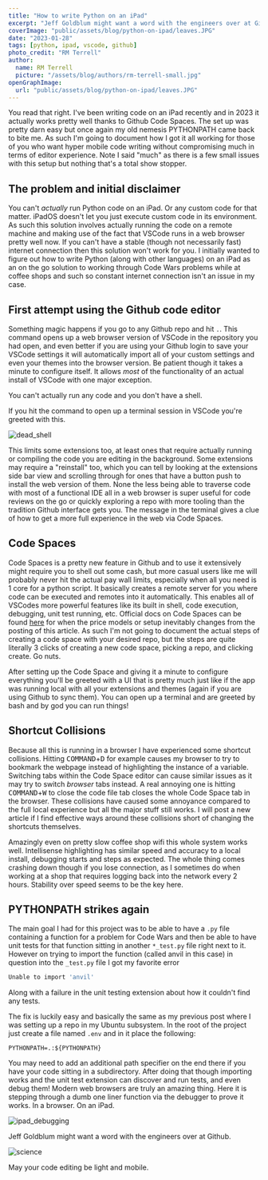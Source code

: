 ```yaml
---
title: "How to write Python on an iPad"
excerpt: "Jeff Goldblum might want a word with the engineers over at Github."
coverImage: "public/assets/blog/python-on-ipad/leaves.JPG"
date: "2023-01-28"
tags: [python, ipad, vscode, github]
photo_credit: "RM Terrell"
author:
  name: RM Terrell
  picture: "/assets/blog/authors/rm-terrell-small.jpg"
openGraphImage:
  url: "public/assets/blog/python-on-ipad/leaves.JPG"
---
```


You read that right. I've been writing code on an iPad recently and in 2023 it actually works pretty well thanks to Github Code Spaces. The set up was pretty darn easy but once again my old nemesis PYTHONPATH came back to bite me. As such I'm going to document how I got it all working for those of you who want hyper mobile code writing without compromising much in terms of editor experience. Note I said "much" as there is a few small issues with this setup but nothing that's a total show stopper.

## The problem and initial disclaimer

You can't _actually_ run Python code on an iPad. Or any custom code for that matter. iPadOS doesn't let you just execute custom code in its environment. As such this solution involves actually running the code on a remote machine and making use of the fact that VSCode runs in a web browser pretty well now. If you can't have a stable (though not necessarily fast) internet connection then this solution won't work for you. I initially wanted to figure out how to write Python (along with other languages) on an iPad as an on the go solution to working through Code Wars problems while at coffee shops and such so constant internet connection isn't an issue in my case.

## First attempt using the Github code editor

Something magic happens if you go to any Github repo and hit `.`. This command opens up a web browser version of VSCode in the repository you had open, and even better if you are using your Github login to save your VSCode settings it will automatically import all of your custom settings and even your themes into the browser version. Be patient though it takes a minute to configure itself. It allows _most_ of the functionality of an actual install of VSCode with one major exception.

You can't actually run any code and you don't have a shell.

If you hit the command to open up a terminal session in VSCode you're greeted with this.

![dead_shell](/assets/img/vscode-ipad/dead_shell.PNG)

This limits some extensions too, at least ones that require actually running or compiling the code you are editing in the background. Some extensions may require a "reinstall" too, which you can tell by looking at the extensions side bar view and scrolling through for ones that have a button push to install the web version of them. None the less being able to traverse code with most of a functional IDE all in a web browser is super useful for code reviews on the go or quickly exploring a repo with more tooling than the tradition Github interface gets you. The message in the terminal gives a clue of how to get a more full experience in the web via Code Spaces.

## Code Spaces

Code Spaces is a pretty new feature in Github and to use it extensively might require you to shell out some cash, but more casual users like me will probably never hit the actual pay wall limits, especially when all you need is 1 core for a python script. It basically creates a remote server for you where code can be executed and remotes into it automatically. This enables all of VSCodes more powerful features like its built in shell, code execution, debugging, unit test running, etc. Official docs on Code Spaces can be found [here](https://github.com/features/codespaces) for when the price models or setup inevitably changes from the posting of this article. As such I'm not going to document the actual steps of creating a code space with your desired repo, but the steps are quite literally 3 clicks of creating a new code space, picking a repo, and clicking create. Go nuts.

After setting up the Code Space and giving it a minute to configure everything you'll be greeted with a UI that is pretty much just like if the app was running local with all your extensions and themes (again if you are using Github to sync them). You can open up a terminal and are greeted by bash and by god you can run things!

## Shortcut Collisions

Because all this is running in a browser I have experienced some shortcut collisions. Hitting <kbd>COMMAND</kbd>+<kbd>D</kbd> for example causes my browser to try to bookmark the webpage instead of highlighting the instance of a variable. Switching tabs within the Code Space editor can cause similar issues as it may try to switch _browser_ tabs instead. A real annoying one is hitting <kbd>COMMAND</kbd>+<kbd>W</kbd> to close the code file tab closes the whole Code Space tab in the browser. These collisions have caused some annoyance compared to the full local experience but all the major stuff still works. I will post a new article if I find effective ways around these collisions short of changing the shortcuts themselves.

Amazingly even on pretty slow coffee shop wifi this whole system works well. Intellisense highlighting has similar speed and accuracy to a local install, debugging starts and steps as expected. The whole thing comes crashing down though if you lose connection, as I sometimes do when working at a shop that requires logging back into the network every 2 hours. Stability over speed seems to be the key here.

## PYTHONPATH strikes again

The main goal I had for this project was to be able to have a `.py` file containing a function for a problem for Code Wars and then be able to have unit tests for that function sitting in another `*_test.py` file right next to it. However on trying to import the function (called anvil in this case) in question into the `_test.py` file I got my favorite error

```bash
Unable to import 'anvil'
```

Along with a failure in the unit testing extension about how it couldn't find any tests.

The fix is luckily easy and basically the same as my previous post where I was setting up a repo in my Ubuntu subsystem. In the root of the project just create a file named `.env` and in it place the following:

```.env
PYTHONPATH=.:${PYTHONPATH}
```

You may need to add an additional path specifier on the end there if you have your code sitting in a subdirectory. After doing that though importing works and the unit test extension can discover and run tests, and even debug them! Modern web browsers are truly an amazing thing. Here it is stepping through a dumb one liner function via the debugger to prove it works. In a browser. On an iPad.

![ipad_debugging](/assets/img/vscode-ipad/ipad_debugging.jpg)

Jeff Goldblum might want a word with the engineers over at Github.

![science](/assets/img/vscode-ipad/science.jpg)

May your code editing be light and mobile.
